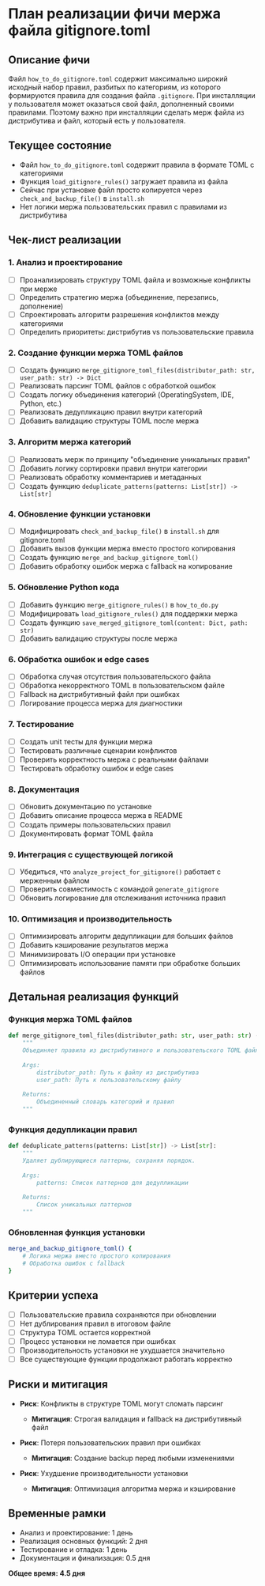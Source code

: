 # План реализации фичи мержа файла gitignore.toml

## Описание фичи

Файл `how_to_do_gitignore.toml` содержит максимально широкий исходный набор правил, разбитых по категориям, из которого формируются правила для создания файла `.gitignore`. При инсталляции у пользователя может оказаться свой файл, дополненный своими правилами. Поэтому важно при инсталляции сделать мерж файла из дистрибутива и файл, который есть у пользователя.

## Текущее состояние

- Файл `how_to_do_gitignore.toml` содержит правила в формате TOML с категориями
- Функция `load_gitignore_rules()` загружает правила из файла
- Сейчас при установке файл просто копируется через `check_and_backup_file()` в `install.sh`
- Нет логики мержа пользовательских правил с правилами из дистрибутива

## Чек-лист реализации

### 1. Анализ и проектирование
- [ ] Проанализировать структуру TOML файла и возможные конфликты при мерже
- [ ] Определить стратегию мержа (объединение, перезапись, дополнение)
- [ ] Спроектировать алгоритм разрешения конфликтов между категориями
- [ ] Определить приоритеты: дистрибутив vs пользовательские правила

### 2. Создание функции мержа TOML файлов
- [ ] Создать функцию `merge_gitignore_toml_files(distributor_path: str, user_path: str) -> Dict`
- [ ] Реализовать парсинг TOML файлов с обработкой ошибок
- [ ] Создать логику объединения категорий (OperatingSystem, IDE, Python, etc.)
- [ ] Реализовать дедупликацию правил внутри категорий
- [ ] Добавить валидацию структуры TOML после мержа

### 3. Алгоритм мержа категорий
- [ ] Реализовать мерж по принципу "объединение уникальных правил"
- [ ] Добавить логику сортировки правил внутри категории
- [ ] Реализовать обработку комментариев и метаданных
- [ ] Создать функцию `deduplicate_patterns(patterns: List[str]) -> List[str]`

### 4. Обновление функции установки
- [ ] Модифицировать `check_and_backup_file()` в `install.sh` для gitignore.toml
- [ ] Добавить вызов функции мержа вместо простого копирования
- [ ] Создать функцию `merge_and_backup_gitignore_toml()`
- [ ] Добавить обработку ошибок мержа с fallback на копирование

### 5. Обновление Python кода
- [ ] Добавить функцию `merge_gitignore_rules()` в `how_to_do.py`
- [ ] Модифицировать `load_gitignore_rules()` для поддержки мержа
- [ ] Создать функцию `save_merged_gitignore_toml(content: Dict, path: str)`
- [ ] Добавить валидацию структуры после мержа

### 6. Обработка ошибок и edge cases
- [ ] Обработка случая отсутствия пользовательского файла
- [ ] Обработка некорректного TOML в пользовательском файле
- [ ] Fallback на дистрибутивный файл при ошибках
- [ ] Логирование процесса мержа для диагностики

### 7. Тестирование
- [ ] Создать unit тесты для функции мержа
- [ ] Тестировать различные сценарии конфликтов
- [ ] Проверить корректность мержа с реальными файлами
- [ ] Тестировать обработку ошибок и edge cases

### 8. Документация
- [ ] Обновить документацию по установке
- [ ] Добавить описание процесса мержа в README
- [ ] Создать примеры пользовательских правил
- [ ] Документировать формат TOML файла

### 9. Интеграция с существующей логикой
- [ ] Убедиться, что `analyze_project_for_gitignore()` работает с мерженным файлом
- [ ] Проверить совместимость с командой `generate_gitignore`
- [ ] Обновить логирование для отслеживания источника правил

### 10. Оптимизация и производительность
- [ ] Оптимизировать алгоритм дедупликации для больших файлов
- [ ] Добавить кэширование результатов мержа
- [ ] Минимизировать I/O операции при установке
- [ ] Оптимизировать использование памяти при обработке больших файлов

## Детальная реализация функций

### Функция мержа TOML файлов
```python
def merge_gitignore_toml_files(distributor_path: str, user_path: str) -> Dict[str, List[str]]:
    """
    Объединяет правила из дистрибутивного и пользовательского TOML файлов.
    
    Args:
        distributor_path: Путь к файлу из дистрибутива
        user_path: Путь к пользовательскому файлу
        
    Returns:
        Объединенный словарь категорий и правил
    """
```

### Функция дедупликации правил
```python
def deduplicate_patterns(patterns: List[str]) -> List[str]:
    """
    Удаляет дублирующиеся паттерны, сохраняя порядок.
    
    Args:
        patterns: Список паттернов для дедупликации
        
    Returns:
        Список уникальных паттернов
    """
```

### Обновленная функция установки
```bash
merge_and_backup_gitignore_toml() {
    # Логика мержа вместо простого копирования
    # Обработка ошибок с fallback
}
```

## Критерии успеха

- [ ] Пользовательские правила сохраняются при обновлении
- [ ] Нет дублирования правил в итоговом файле
- [ ] Структура TOML остается корректной
- [ ] Процесс установки не ломается при ошибках
- [ ] Производительность установки не ухудшается значительно
- [ ] Все существующие функции продолжают работать корректно

## Риски и митигация

- **Риск**: Конфликты в структуре TOML могут сломать парсинг
  - **Митигация**: Строгая валидация и fallback на дистрибутивный файл

- **Риск**: Потеря пользовательских правил при ошибках
  - **Митигация**: Создание backup перед любыми изменениями

- **Риск**: Ухудшение производительности установки
  - **Митигация**: Оптимизация алгоритма мержа и кэширование

## Временные рамки

- Анализ и проектирование: 1 день
- Реализация основных функций: 2 дня
- Тестирование и отладка: 1 день
- Документация и финализация: 0.5 дня

**Общее время: 4.5 дня** 